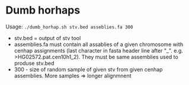 # Dumb horhaps

Usage: `./dumb_horhap.sh stv.bed asseblies.fa 300`
- stv.bed = output of stv tool
- assemblies.fa must contain all assablies of a given chromosome with cenhap assignments (last character in fasta header line after "_". e.g. >HG02572.pat.cen10h1_2). They must be same assemblies used to produse stv.bed
- 300 - size of random sample of given stv from given cenhap assemblies. More samples => longer alignmnent

